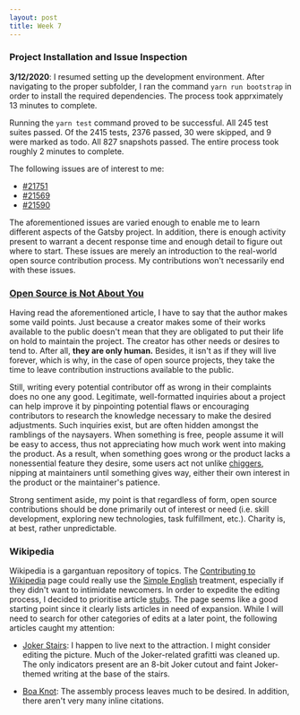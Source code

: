 ```yaml
---
layout: post
title: Week 7
---
```


### Project Installation and Issue Inspection
__3/12/2020__: I resumed setting up the development environment. After navigating to the proper subfolder, I ran the command `yarn run bootstrap` in order to install the required dependencies. The process took apprximately 13 minutes to complete. 

Running the `yarn test` command proved to be successful. All 245 test suites passed. Of the 2415 tests, 2376 passed, 30 were skipped, and 9 were marked as todo. All 827 snapshots passed. The entire process took roughly 2 minutes to complete.

The following issues are of interest to me:
* [#21751](https://github.com/gatsbyjs/gatsby/issues/21751)
* [#21569](https://github.com/gatsbyjs/gatsby/issues/21569)
* [#21590](https://github.com/gatsbyjs/gatsby/issues/21590)

The aforementioned issues are varied enough to enable me to learn different aspects of the Gatsby project. In addition, there is enough activity present to warrant a decent response time and enough detail to figure out where to start. These issues are merely an introduction to the real-world open source contribution process. My contributions won't necessarily end with these issues.

### [Open Source is Not About You](https://gist.github.com/richhickey/1563cddea1002958f96e7ba9519972d9)
Having read the aforementioned article, I have to say that the author makes some vaild points. Just because a creator makes some of their works available to the public doesn't mean that they are obligated to put their life on hold to maintain the project. The creator has other needs or desires to tend to. After all, __they are only human.__ Besides, it isn't as if they will live forever, which is why, in the case of open source projects, they take the time to leave contribution instructions available to the public. 

Still, writing every potential contributor off as wrong in their complaints does no one any good. Legitimate, well-formatted inquiries
about a project can help improve it by pinpointing potential flaws or encouraging contributors to research the knowledge necessary
to make the desired adjustments. Such inquiries exist, but are often hidden amongst the ramblings of the naysayers. When something is free, people assume it will be easy to access, thus not appreciating how much work went into making the product. As a result, when 
something goes wrong or the product lacks a nonessential feature they desire, some users act not unlike [chiggers](https://en.wikipedia.org/wiki/Trombiculidae), nipping at maintainers until something gives way, either their own interest in the product or the maintainer's patience.

Strong sentiment aside, my point is that regardless of form, open source contributions should be done primarily out of interest or need (i.e. skill development, exploring new technologies, task fulfillment, etc.). Charity is, at best, rather unpredictable. 

### Wikipedia
Wikipedia is a gargantuan repository of topics. The [Contributing to Wikipedia](https://en.wikipedia.org/wiki/Wikipedia:Contributing_to_Wikipedia#Getting_started) page could really use the [Simple English](https://simple.wikipedia.org/wiki/Main_Page) treatment, especially if they didn't want to intimidate newcomers. In order to expedite the editing process, I decided to prioritise article [stubs](https://en.wikipedia.org/wiki/Wikipedia:WikiProject_Stub_sorting/Stub_types). The page seems like a good starting point since it clearly lists articles in need of expansion. While I will need to search for other categories of edits at a later point, the following
articles caught my attention:

* [Joker Stairs](https://en.wikipedia.org/wiki/Joker_Stairs): I happen to live next to the attraction. I might consider editing the picture. Much of the Joker-related grafitti was cleaned up. The only indicators present are an 8-bit Joker cutout and faint Joker-themed writing at the base of the stairs.

* [Boa Knot](https://en.wikipedia.org/wiki/Boa_knot): The assembly process leaves much to be desired. In addition, there aren't very many inline citations.
